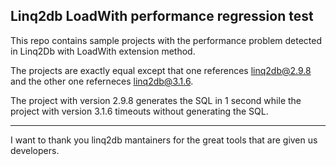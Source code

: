 ## Linq2db LoadWith performance regression test

This repo contains sample projects with the performance problem detected in Linq2Db with LoadWith extension method.

The projects are exactly equal except that one references linq2db@2.9.8 and the other one referneces linq2db@3.1.6.

The project with version 2.9.8 generates the SQL in 1 second while the project with version 3.1.6 timeouts without generating the SQL.

---

I want to thank you linq2db mantainers for the great tools that are given us developers.